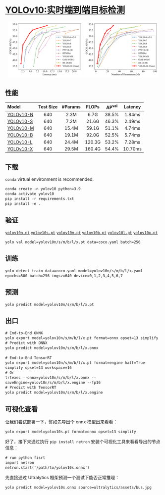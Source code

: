 # [YOLOv10:实时端到端目标检测](https://arxiv.org/abs/2405.14458)




<p align="center">
  <img src="figures/latency.svg" width=48%>
  <img src="figures/params.svg" width=48%> <br>
</p>


## 性能
| Model | Test Size | #Params | FLOPs | AP<sup>val</sup> | Latency |
|:---------------|:----:|:---:|:--:|:--:|:--:|
| [YOLOv10-N](https://github.com/jameslahm/yolov10/releases/download/v1.0/yolov10n.pt) |   640  |     2.3M    |   6.7G   |     38.5%     | 1.84ms |
| [YOLOv10-S](https://github.com/jameslahm/yolov10/releases/download/v1.0/yolov10s.pt) |   640  |     7.2M    |   21.6G  |     46.3%     | 2.49ms |
| [YOLOv10-M](https://github.com/jameslahm/yolov10/releases/download/v1.0/yolov10m.pt) |   640  |     15.4M   |   59.1G  |     51.1%     | 4.74ms |
| [YOLOv10-B](https://github.com/jameslahm/yolov10/releases/download/v1.0/yolov10b.pt) |   640  |     19.1M   |  92.0G |     52.5%     | 5.74ms |
| [YOLOv10-L](https://github.com/jameslahm/yolov10/releases/download/v1.0/yolov10l.pt) |   640  |     24.4M   |  120.3G   |     53.2%     | 7.28ms |
| [YOLOv10-X](https://github.com/jameslahm/yolov10/releases/download/v1.0/yolov10x.pt) |   640  |     29.5M    |   160.4G   |     54.4%     | 10.70ms |



## 下载

`conda` virtual environment is recommended. 
```
conda create -n yolov10 python=3.9
conda activate yolov10
pip install -r requirements.txt
pip install -e .
```



## 验证

[`yolov10n.pt`](https://github.com/jameslahm/yolov10/releases/download/v1.0/yolov10n.pt)  [`yolov10s.pt`](https://github.com/jameslahm/yolov10/releases/download/v1.0/yolov10s.pt)  [`yolov10m.pt`](https://github.com/jameslahm/yolov10/releases/download/v1.0/yolov10m.pt)  [`yolov10b.pt`](https://github.com/jameslahm/yolov10/releases/download/v1.0/yolov10b.pt)  [`yolov10l.pt`](https://github.com/jameslahm/yolov10/releases/download/v1.0/yolov10l.pt)  [`yolov10x.pt`](https://github.com/jameslahm/yolov10/releases/download/v1.0/yolov10x.pt)  
```
yolo val model=yolov10n/s/m/b/l/x.pt data=coco.yaml batch=256
```



## 训练 

```
yolo detect train data=coco.yaml model=yolov10n/s/m/b/l/x.yaml epochs=500 batch=256 imgsz=640 device=0,1,2,3,4,5,6,7
```



## 预测

```
yolo predict model=yolov10n/s/m/b/l/x.pt
```



## 出口

```
# End-to-End ONNX
yolo export model=yolov10n/s/m/b/l/x.pt format=onnx opset=13 simplify
# Predict with ONNX
yolo predict model=yolov10n/s/m/b/l/x.onnx

# End-to-End TensorRT
yolo export model=yolov10n/s/m/b/l/x.pt format=engine half=True simplify opset=13 workspace=16
# Or
trtexec --onnx=yolov10n/s/m/b/l/x.onnx --saveEngine=yolov10n/s/m/b/l/x.engine --fp16
# Predict with TensorRT
yolo predict model=yolov10n/s/m/b/l/x.engine
```



## 可视化查看

让我们尝试部署一下，譬如先导出个 onnx 模型出来看看：

```
yolo export model=yolov10s.pt format=onnx opset=13 simplify
```

好了，接下来通过执行 `pip install netron` 安装个可视化工具来看看导出的节点信息：

```
# run python fisrt
import netron
netron.start('/path/to/yolov10s.onnx')
```

先直接通过 Ultralytics 框架预测一个测试下能否正常推理：

```
yolo predict model=yolov10s.onnx source=ultralytics/assets/bus.jpg
```

